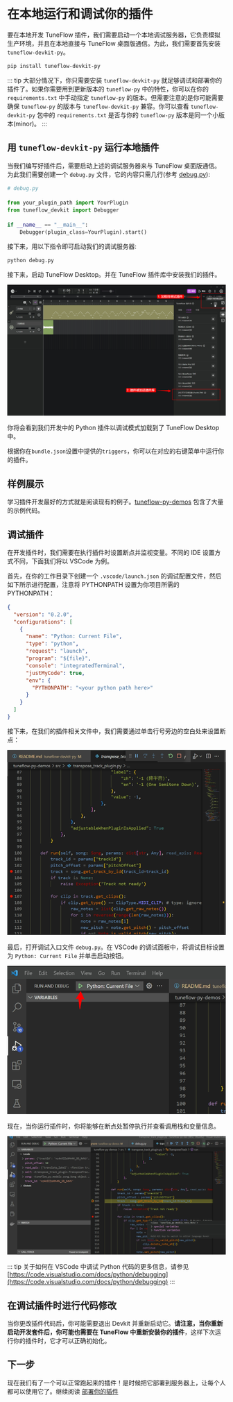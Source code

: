 # 在本地运行和调试你的插件

要在本地开发 TuneFlow 插件，我们需要启动一个本地调试服务器，它负责模拟生产环境，并且在本地直接与 TuneFlow 桌面版通信。为此，我们需要首先安装 `tuneflow-devkit-py`。

```bash
pip install tuneflow-devkit-py
```

<!-- prettier-ignore-start -->
::: tip
大部分情况下，你只需要安装 `tuneflow-devkit-py` 就足够调试和部署你的插件了。如果你需要用到更新版本的 `tuneflow-py` 中的特性，你可以在你的`requirements.txt` 中手动指定 `tuneflow-py` 的版本。但需要注意的是你可能需要确保 `tuneflow-py` 的版本与 `tuneflow-devkit-py` 兼容。你可以查看 `tuneflow-devkit-py` 包中的 `requirements.txt` 是否与你的 `tuneflow-py` 版本是同一个小版本(minor)。
:::
<!-- prettier-ignore-end -->

## 用 `tuneflow-devkit-py` 运行本地插件

当我们编写好插件后，需要启动上述的调试服务器来与 TuneFlow 桌面版通信。为此我们需要创建一个 `debug.py` 文件，它的内容只需几行(参考 [debug.py](https://github.com/tuneflow/tuneflow-py-demos/blob/main/src/debug.py)):

```python
# debug.py

from your_plugin_path import YourPlugin
from tuneflow_devkit import Debugger

if __name__ == "__main__":
    Debugger(plugin_class=YourPlugin).start()
```

接下来，用以下指令即可启动我们的调试服务器:

```bash
python debug.py
```

接下来，启动 TuneFlow Desktop。并在 TuneFlow 插件库中安装我们的插件。

![How to run the plugin in TuneFlow Desktop](./images/run_plugin_exp.jpg)

你将会看到我们开发中的 Python 插件以调试模式加载到了 TuneFlow Desktop 中。

根据你在`bundle.json`设置中提供的`triggers`，你可以在对应的右键菜单中运行你的插件。

## 样例展示

学习插件开发最好的方式就是阅读现有的例子。[tuneflow-py-demos](https://github.com/tuneflow/tuneflow-py-demos) 包含了大量的示例代码。

## 调试插件

在开发插件时，我们需要在执行插件时设置断点并监视变量。不同的 IDE 设置方式不同，下面我们将以 VSCode 为例。

首先，在你的工作目录下创建一个 `.vscode/launch.json` 的调试配置文件，然后如下所示进行配置，注意将 PYTHONPATH 设置为你项目所需的 PYTHONPATH：

```json
{
  "version": "0.2.0",
  "configurations": [
    {
      "name": "Python: Current File",
      "type": "python",
      "request": "launch",
      "program": "${file}",
      "console": "integratedTerminal",
      "justMyCode": true,
      "env": {
        "PYTHONPATH": "<your python path here>"
      }
    }
  ]
}
```

接下来，在我们的插件相关文件中，我们需要通过单击行号旁边的空白处来设置断点：

![设置断点](./images/set_breakpoints.jpg)

最后，打开调试入口文件 `debug.py`。在 VSCode 的调试面板中，将调试目标设置为 `Python: Current File` 并单击启动按钮。

![开始调试](./images/start_debug.jpg)

现在，当你运行插件时，你将能够在断点处暂停执行并查看调用栈和变量信息。

![查看调试信息](./images/stop_at_breakpoint.jpg)

<!-- prettier-ignore-start -->
::: tip
关于如何在 VSCode 中调试 Python 代码的更多信息，请参见 [https://code.visualstudio.com/docs/python/debugging](https://code.visualstudio.com/docs/python/debugging)
:::
<!-- prettier-ignore-end -->

## 在调试插件时进行代码修改

当你更改插件代码后，你可能需要退出 Devkit 并重新启动它。**请注意，当你重新启动开发套件后，你可能也需要在 TuneFlow 中重新安装你的插件**，这样下次运行你的插件时，它才可以正确初始化。

## 下一步

现在我们有了一个可以正常跑起来的插件！是时候把它部署到服务器上，让每个人都可以使用它了。继续阅读 [部署你的插件](./deploy-plugin-python.md)
